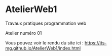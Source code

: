 # AtelierWeb1
Travaux pratiques programmation web

Atelier numéro 01

Vous pouvez voir le rendu du site ici : https://its-mg.github.io/AtelierWeb1/index.html

